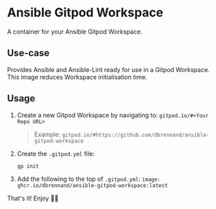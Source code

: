# Ansible Gitpod Workspace

A container for your Ansible Gitpod Workspace.

## Use-case

Provides Ansible and Ansible-Lint ready for use in a Gitpod Workspace. This image reduces Workspace initialisation time.

## Usage

1. Create a new Gitpod Workspace by navigating to: `gitpod.io/#<Your Repo URL>`

    > Example: `gitpod.io/#https://github.com/dbrennand/ansible-gitpod-workspace`

2. Create the `.gitpod.yml` file:

    ```bash
    gp init
    ```

3. Add the following to the top of `.gitpod.yml`: `image: ghcr.io/dbrennand/ansible-gitpod-workspace:latest`

That's it! Enjoy 🚀✨
